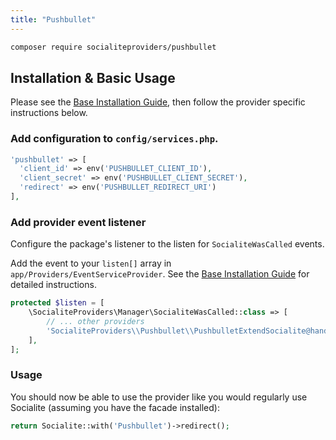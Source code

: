 ```yaml
---
title: "Pushbullet"
---
```


```bash
composer require socialiteproviders/pushbullet
```

## Installation & Basic Usage

Please see the [Base Installation Guide](https://socialiteproviders.com/usage/), then follow the provider specific instructions below.

### Add configuration to `config/services.php`.

```php
'pushbullet' => [    
  'client_id' => env('PUSHBULLET_CLIENT_ID'),  
  'client_secret' => env('PUSHBULLET_CLIENT_SECRET'),  
  'redirect' => env('PUSHBULLET_REDIRECT_URI') 
],
```

### Add provider event listener

Configure the package's listener to the listen for `SocialiteWasCalled` events. 

Add the event to your `listen[]` array  in `app/Providers/EventServiceProvider`. See the [Base Installation Guide](https://socialiteproviders.com/usage/) for detailed instructions.

```php
protected $listen = [
    \SocialiteProviders\Manager\SocialiteWasCalled::class => [
        // ... other providers
        'SocialiteProviders\\Pushbullet\\PushbulletExtendSocialite@handle',
    ],
];
```

### Usage

You should now be able to use the provider like you would regularly use Socialite (assuming you have the facade installed):

```php
return Socialite::with('Pushbullet')->redirect();
```

